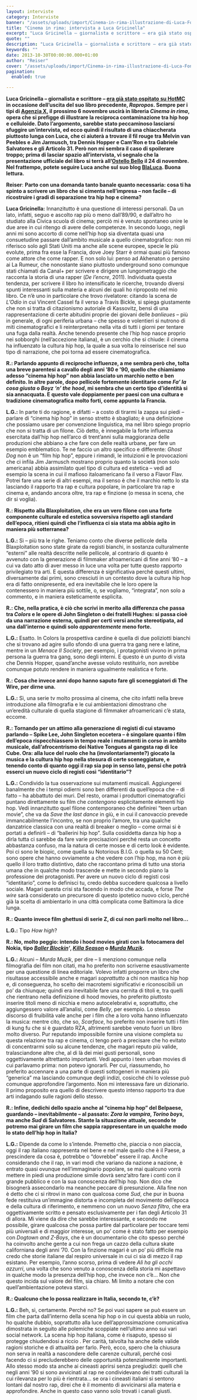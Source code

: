 ```yaml
---
layout: interviste
category: Interviste
banner: "/assets/uploads/import/Cinema-in-rima-illustrazione-di-Luca-Font1.jpg"
title: "Cinema in rima: intervista a Luca Gricinella"
excerpt: "Luca Gricinella – giornalista e scrittore – era già stato ospitato su HotMC in occasione dell’uscita del suo libro precedente, Rapropos. Sempre per i tipi di Agenzia X, il prossimo 6 novembre uscirà in libreria Cinema in rima, opera che si prefigge di illustrare la reciproca contaminazione tra hip hop e celluloide. Dato l’argomento, sarebbe stato…"
quote: ""
description: "Luca Gricinella – giornalista e scrittore – era già stato ospitato su HotMC in occasione dell’uscita del suo libro precedente, Rapropos. Sempre per i tipi di Agenzia X, il prossimo 6 novembre uscirà in libreria Cinema in rima, opera che si prefigge di illustrare la reciproca contaminazione tra hip hop e celluloide. Dato l’argomento, sarebbe stato…"
keywords: ""
date: 2013-10-30T00:00:00.000+01:00
author: "Reiser"
cover: "/assets/uploads/import/Cinema-in-rima-illustrazione-di-Luca-Font1.jpg"
pagination:
  enabled: true

---
```


[](https://hotmc.com/cinema-in-rima-intervista-a-luca-gricinella/cinema-in-rima-illustrazione-di-luca-font-2/)

**Luca Gricinella – giornalista e scrittore – [era già stato ospitato su HotMC](https://hotmc.com/rapropos-intervista-a-luca-gricinella/) in occasione dell’uscita del suo libro precedente, _Rapropos_. Sempre per i tipi di [Agenzia X](http://www.agenziax.it/), il prossimo 6 novembre uscirà in libreria _Cinema in rima_, opera che si prefigge di illustrare la reciproca contaminazione tra hip hop e celluloide. Dato l’argomento, sarebbe stato peccaminoso lasciarsi sfuggire un’intervista, ed ecco quindi il risultato di una chiaccherata piuttosto lunga con Luca, che ci aiuterà a trovare il fil rouge tra Melvin van Peebles e Jim Jarmusch, tra Dennis Hopper e Cam’Ron e tra Gabriele Salvatores e gli Articolo 31\. Però non mi sembra il caso di spoilerare troppo; prima di lasciar spazio all’intervista, vi segnalo che la presentazione ufficiale del libro si terrà all’[Ostello Bello](http://www.ostellobello.com/) il 24 di novembre. Nel frattempo, potete seguire Luca anche sul suo blog [BlaLuca](https://blaluca.wordpress.com/). Buona lettura.**

**Reiser**: **Parto con una domanda tanto banale quanto necessaria: cosa ti ha spinto a scrivere un libro che si cimenta nell’impresa – non facile – di ricostruire i gradi di separazione tra hip hop e cinema?**

**Luca Gricinella:** Innanzitutto è una questione di interessi personali. Da un lato, infatti, seguo e ascolto rap più o meno dall’89/90, e dall’altro ho studiato alla Civica scuola di cinema; perciò mi è venuto spontaneo unire le due aree in cui ritengo di avere delle competenze. In secondo luogo, negli anni mi sono accorto di come nell’hip hop sia diventata quasi una consuetudine passare dall’ambito musicale a quello cinematografico: non mi riferisco solo agli Stati Uniti ma anche alle scene europee, specie le più evolute, prima fra esse la Francia, dove Joey Starr è ormai quasi più famoso come attore che come rapper. E non solo lui: penso ad Akhenaton o persino ai La Rumeur, che nonostante siano piuttosto underground sono comunque stati chiamati da Canal+ per scrivere e dirigere un lungometraggio che racconta la storia di una rapper (_De l’encre_, 2011). Individuata questa tendenza, per scrivere il libro ho intensificato le ricerche, trovando diversi spunti interessanti sulla materia e alcuni dei quali ho riproposto nel mio libro. Ce n’è uno in particolare che trovo rivelatore: citando la scena de _L’Odio_ in cui Vincent Cassel fa il verso a Travis Bickle, si spiega giustamente che non si tratta di citazionismo autoriale di Kassovitz, bensì di una rappresentazione di certe abitudini proprie dei giovani delle _banlieues_ – più in generale, di ogni periferia urbana – che spesso e volentieri si nutrono di miti cinematografici e li reinterpretano nella vita di tutti i giorni per tentare una fuga dalla realtà. Anche tenendo presente che l’hip hop nasce proprio nei sobborghi (nell’accezione italiana), è un cerchio che si chiude: il cinema ha influenzato la cultura hip hop, la quale a sua volta lo reinserisce nel suo tipo di narrazione, che poi torna ad essere cinematografica.

**R.: Parlando appunto di reciproche influenze, a me sembra però che, tolta una breve parentesi a cavallo degli anni ’80 e ’90, quello che chiamiamo adesso “cinema hip hop” non abbia lasciato un marchio netto e ben definito. In altre parole, dopo pellicole fortemente identitarie come _Fa’ la cosa giusta_ o _Boyz ‘n’ the hood_, mi sembra che un certo tipo d’identità si sia annacquata. E questo vale doppiamente per paesi con una cultura e tradizione cinematografica molto forti, come appunto la Francia.**

**L.G.:** In parte ti do ragione, e difatti – a costo di tirarmi la zappa sui piedi – parlare di “cinema hip hop” in senso stretto è sbagliato; è una definizione che possiamo usare per convenzione linguistica, ma nel libro spiego proprio che non si tratta di un filone. Ciò detto, è innegabile la forte influenza esercitata dall’hip hop nell’arco di trent’anni sulla maggioranza delle produzioni che abbiano a che fare con delle realtà urbane, per fare un esempio emblematico. Te ne faccio un altro specifico e differente: _Ghost Dog_ non è un “film hip hop”, eppure i rimandi, le intuizioni e le provocazioni che ci infila Jim Jarmusch mostrano proprio quanto la società (non solo americana) abbia assimilato quel tipo di cultura ed estetica – vedi ad esempio la scena in cui il mafioso italoamericano fa il verso a Flavor Flav. Potrei fare una serie di altri esempi, ma il senso è che il marchio netto lo sta lasciando il rapporto tra rap e cultura popolare, in particolare tra rap e cinema e, andando ancora oltre, tra rap e finzione (o messa in scena, che dir si voglia).

**R.: Rispetto alla Blaxploitation, che era un vero filone con una forte componente culturale ed estetica sovversiva rispetto agli standard dell’epoca, ritieni quindi che l’influenza ci sia stata ma abbia agito in maniera più sotterranea?**

**L.G.:** Sì – più tra le righe. Teniamo conto che diverse pellicole della Blaxploitation sono state girate da registi bianchi, in sostanza culturalmente “esterni” alle realtà descritte nelle pellicole, al contrario di quanto è avvenuto con la generazione di filmmaker afroamericani di fine anni ’80 – a cui va dato atto di aver messo in luce una volta per tutte questo rapporto privilegiato tra arti. E questa differenza è significativa perché questi ultimi, diversamente dai primi, sono cresciuti in un contesto dove la cultura hip hop era di fatto onnipresente, ed era inevitabile che le loro opere la contenessero in maniera più sottile, o, se vogliamo, “integrata”, non solo a commento, e in maniera esteticamente esplicita.

**R.: Che, nella pratica, è ciò che scrivi in merito alla differenza che passa tra _Colors_ e le opere di John Singleton o dei fratelli Hughes: si passa cioè da una narrazione esterna, quindi per certi versi anche stereotipata, ad una dall’interno e quindi solo _apparentemente_ meno forte.**

**L.G.:** Esatto. In Colors la prospettiva cardine è quella di due poliziotti bianchi che si trovano ad agire sullo sfondo di una guerra tra gang nere e latine, mentre in un _Menace II Society_, per esempio, i protagonisti vivono in prima persona la guerra tra gang, sono degli interni. E questo è un punto di vista che Dennis Hopper, quand’anche avesse voluto restituirlo, non avrebbe comunque potuto rendere in maniera ugualmente realistica e forte.

**R.: Cosa che invece anni dopo hanno saputo fare gli sceneggiatori di The Wire, per dirne una.**

**L.G.:** Sì, una serie tv molto prossima al cinema, che cito infatti nella breve introduzione alla filmografia e le cui ambientazioni dimostrano che un’eredità culturale di quella stagione di filmmaker afroamericani c’è stata, eccome.

**R.: Tornando per un attimo alla generazione di registi di cui stavamo parlando – Spike Lee, John Singleton eccetera – è singolare quanto i film dell’epoca rispecchiassero in tempo reale i mutamenti in corso in ambito musicale, dall’afrocentrismo dei Native Tongues al gangsta rap di Ice Cube. Ora: alla luce del ruolo che ha (involontariamente?) giocato la musica e la cultura hip hop nella stesura di certe sceneggiature, e tenendo conto di quanto oggi il rap sia pop in senso lato, pensi che potrà esserci un nuovo ciclo di registi così “identitario”?**

**L.G.:** Condivido la tua osservazione sui mutamenti musicali. Aggiungerei banalmente che i tempi odierni sono ben differenti da quell’epoca che – di fatto – ha abbattuto dei muri. Del resto, oramai i produttori cinematografici puntano direttamente su film che _contengono_ esplicitamente elementi hip hop. Vedi innanzitutto quel filone contemporaneo che definirei “teen urban movie”, che va da _Save the last dance_ in giù, e in cui il canovaccio prevede immancabilmente l’incontro, se non proprio l’amore, tra una qualche danzatrice classica con una realtà di breaker o meglio – come ormai si è portati a definirli – di “ballerini hip hop”. Sulla cosiddetta danza hip hop a dirla tutta ci sarebbe da fare varie precisazioni perché resta un concetto abbastanza confuso, ma la natura di certe mosse e di certo look è evidente. Poi ci sono le biopic, come quella su Notorious B.I.G. o quella su 50 Cent; sono opere che hanno ovviamente a che vedere con l’hip hop, ma non è più quello il loro tratto distintivo, dato che raccontano prima di tutto una storia umana che in qualche modo trascende e mette in secondo piano la professione dei protagonisti. Per avere un nuovo ciclo di registi così “identitario”, come lo definisci tu, credo debba succedere qualcosa a livello sociale. Magari questa crisi sta facendo in modo che accada, e forse _The wire_ sarà considerato un precursore di questo ipotetico nuovo ciclo, perché già la scelta di ambientarlo in una città complicata come Baltimora la dice lunga.

**R.: Quanto invece film ghettusi di serie Z, di cui non parli molto nel libro…**

**L.G.:** Tipo _How high_?

**R.: No, molto peggio: intendo i hood movies girati con la fotocamera del Nokia, tipo _[Baller Blockin](https://www.youtube.com/watch?v=Q8mkQISNE2I)‘_, [_Killa Season_](https://www.youtube.com/watch?v=1SB1CzFwH7M) o [_Murda Muzik_](https://www.youtube.com/watch?v=%5F-D5LUhGTOk).**

**L.G.:** Alcuni – _Murda Muzik_, per dire – li menziono comunque nella filmografia dei film non citati, ma ho preferito non scriverne esaustivamente per una questione di linea editoriale. Volevo infatti proporre un libro che risultasse accessibile anche e magari _soprattutto_ a chi non mastica hip hop e, di conseguenza, ho scelto dei macrotemi significativi e riconoscibili un po’ da chiunque; quindi era inevitabile fare una cernita di titoli e, tra quelli che rientrano nella definizione di hood movies, ho preferito piuttosto inserire titoli meno di nicchia e meno autocelebrativi e, soprattutto, che aggiungessero valore all’analisi, come _Belly_, per esempio. Lo stesso discorso di fruibilità vale anche per i film che a loro volta hanno influenzato la musica: mentre cito, che so, _Scarface_, ho preferito non inserire tutti i film di kung fu che si è guardato RZA, altrimenti sarebbe venuto fuori un libro molto diverso. Pur reputando impossibile fornire una visione completa su questa relazione tra rap e cinema, ci tengo però a precisare che ho evitato di concentrarmi solo su alcune tendenze, che magari reputo più valide, tralasciandone altre che, al di là dei miei gusti personali, sono oggettivamente altrettanto importanti. Vedi appunto i teen urban movies di cui parlavamo prima: non potevo ignorarli. Per cui, riassumendo, ho preferito accennare a una parte di questi sottogeneri in maniera più “generica” ma lasciando comunque degli indizi, cosicché chi lo volesse può comunque approfondire l’argomento. Non mi interessava fare un dizionario. Il primo proposito era quello di descrivere questo intenso rapporto tra due arti indagando sulle ragioni dello stesso.

**R.: Infine, dedichi dello spazio anche al “cinema hip hop” del Belpaese, guardando – inevitabilmente – al passato: _Zora la vampira_, _Torino boys_, ma anche _Sud_ di Salvatores. Stante la situazione attuale, secondo te potremo mai girare un film che sappia rappresentare in un qualche modo lo stato dell’hip hop in Italia?**

**L.G.:** Dipende da come lo s’intende. Premetto che, piaccia o non piaccia, oggi il rap italiano rappresenta nel bene e nel male quello che è il Paese, a prescindere da cosa è, potrebbe o “dovrebbe” essere il rap. Anche considerando che il rap, in vari modi che variano da nazione a nazione, è entrato quasi ovunque nell’immaginario popolare, se mai qualcuno vorrà mettere in piedi una produzione simile dovrà senz’altro fare i conti con il grande pubblico e con la sua conoscenza dell’hip hop. Non dico che bisognerà assecondarlo ma neanche peccare di presunzione. Alla fine non è detto che ci si ritrovi in mano con qualcosa come _Sud_, che pur in buona fede restituiva un’immagine distorta e incompleta del movimento dell’epoca e della cultura di riferimento, e nemmeno con un nuovo _Senza filtro_, che era oggettivamente scritto e pensato esclusivamente per i fan degli Articolo 31 di allora. Mi viene da dire che sarebbe interessante, e secondo me possibile, girare qualcosa che possa partire dal particolare per toccare temi più universali e di maggior interesse, un po’ come è stato fatto per esempio con _Dogtown and Z-Boys_, che è un documentario che cito spesso perché ha coinvolto anche gente a cui non frega un cazzo della cultura skate californiana degli anni ’70\. Con la finzione magari è un po’ più difficile ma credo che storie italiane dal respiro universale in cui ci sia di mezzo il rap esistano. Per esempio, l’anno scorso, prima di vedere _Alì ha gli occhi azzurri_, una volta che sono venuto a conoscenza della storia mi aspettavo in qualche modo la presenza dell’hip hop, che invece non c’è… Non che questo incida sul valore del film, sia chiaro. Mi limito a notare che con quell’ambientazione poteva starci.

**R.: Qualcuno che lo possa realizzare in Italia, secondo te, c’è?**

**L.G.:** Beh, sì, certamente. Perché no? Se poi vuoi sapere se può essere un film che parta dall’interno della scena hip hop o in cui questa abbia un ruolo, ho qualche dubbio, soprattutto alla luce dell’approssimazione comunicativa dimostrata in seguito alle polemiche scoppiate nell’ultimo anno sui vari social network. La scena hip hop italiana, come è risaputo, spesso si protegge chiudendosi a riccio . Per carità, talvolta ha anche delle valide ragioni storiche e di attualità per farlo. Però, ecco, spero che la chiusura non serva in realtà a nascondere delle carenze culturali, perché così facendo ci si precluderebbero delle opportunità potenzialmente importanti. Allo stesso modo sta anche ai cineasti aprirsi senza pregiudizi: quelli che negli anni ’90 si sono avvicinati al rap ne condividevano dei tratti culturali la cui rilevanza per lo più è rientrata… se ora i cineasti italiani si sentono lontani dal nostro rap, direi che è il momento di avvicinarsi alla materia e approfondire. Anche in questo caso vanno solo trovati i canali giusti.